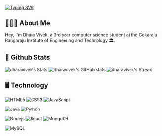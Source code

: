 <p align = "center">
 
 [![Typing SVG](https://readme-typing-svg.demolab.com?font=Fira+Code&pause=1000&color=F6F1F7&width=435&lines=Dhara+Vivek+Samineni;Full+Stack+Developer)](https://git.io/typing-svg)

</p>

## 🧑🏽‍💻 About Me
Hey, I'm Dhara Vivek, a 3rd year computer science student at the Gokaraju Rangaraju Institute of Engineering and Technology 🏛️.

## 🚀 Github Stats


![dharavivek's Stats](https://github-readme-stats.vercel.app/api?username=dharavivek&theme=vue-dark&show_icons=true&hide_border=false&count_private=true)
![dharavivek's GitHub stats](https://github-readme-stats.vercel.app/api/top-langs/?username=dharavivek&theme=vue-dark&show_icons=true&hide_border=false&layout=compact)
![dharavivek's Streak](https://github-readme-streak-stats.herokuapp.com/?user=dharavivek&theme=vue-dark&hide_border=false)
 ## 🖥  Technology 

 ![HTML5](https://img.shields.io/badge/-HTML5-E34F26?style=flat-square&logo=html5&logoColor=white)
![CSS3](https://img.shields.io/badge/-CSS3-1572B6?style=flat-square&logo=css3)
![JavaScript](https://img.shields.io/badge/-JavaScript-black?style=flat-square&logo=javascript)

![Java](https://img.shields.io/badge/-java-E34A86?style=flat-square&logo=java)
![Python](https://img.shields.io/badge/-Python-black?style=flat-square&logo=Python)

![Nodejs](https://img.shields.io/badge/-Nodejs-black?style=flat-square&logo=Node.js)
![React](https://img.shields.io/badge/-React-black?style=flat-square&logo=react)
![MongoDB](https://img.shields.io/badge/-MongoDB-black?style=flat-square&logo=mongodb)

![MySQL](https://img.shields.io/badge/-MySQL-black?style=flat-square&logo=mysql)
